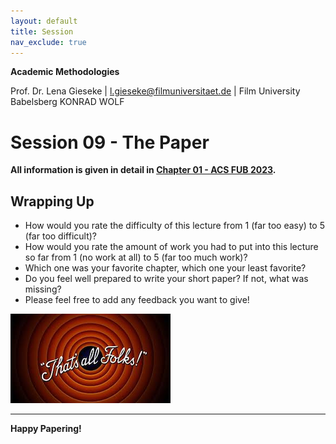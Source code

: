 ```yaml
---
layout: default
title: Session
nav_exclude: true
---
```


**Academic Methodologies**
  
Prof. Dr. Lena Gieseke \| l.gieseke@filmuniversitaet.de \| Film University Babelsberg KONRAD WOLF


# Session 09 - The Paper

**All information is given in detail in [Chapter 01 - ACS FUB 2023](../../02_scripts/am_ss23_01_conference_script.md).**

## Wrapping Up

* How would you rate the difficulty of this lecture from 1 (far too easy) to 5 (far too difficult)?
* How would you rate the amount of work you had to put into this lecture so far from 1 (no work at all) to 5 (far too much work)?
* Which one was your favorite chapter, which one your least favorite?
* Do you feel well prepared to write your short paper? If not, what was missing?
* Please feel free to add any feedback you want to give!


![folks](img/folks.png)


---

**Happy Papering!**

